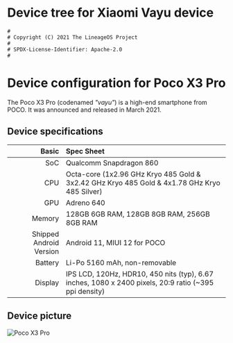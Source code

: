# Device tree for Xiaomi Vayu device

```
#
# Copyright (C) 2021 The LineageOS Project
#
# SPDX-License-Identifier: Apache-2.0
#
```
Device configuration for Poco X3 Pro
=========================================
The Poco X3 Pro (codenamed _"vayu"_) is a high-end smartphone from POCO.
It was announced and released in March 2021.
## Device specifications
Basic   | Spec Sheet
-------:|:-------------------------
SoC     | Qualcomm Snapdragon 860
CPU     | Octa-core (1x2.96 GHz Kryo 485 Gold & 3x2.42 GHz Kryo 485 Gold & 4x1.78 GHz Kryo 485 Silver)
GPU     | Adreno 640
Memory  | 128GB 6GB RAM, 128GB 8GB RAM, 256GB 8GB RAM
Shipped Android Version | Android 11, MIUI 12 for POCO
Battery | Li-Po 5160 mAh, non-removable
Display | IPS LCD, 120Hz, HDR10, 450 nits (typ), 6.67 inches, 1080 x 2400 pixels, 20:9 ratio (~395 ppi density)
## Device picture
![Poco X3 Pro](https://fdn2.gsmarena.com/vv/pics/xiaomi/xiaomi-poco-x3-pro-1.jpg "Poco X3 Pro")
